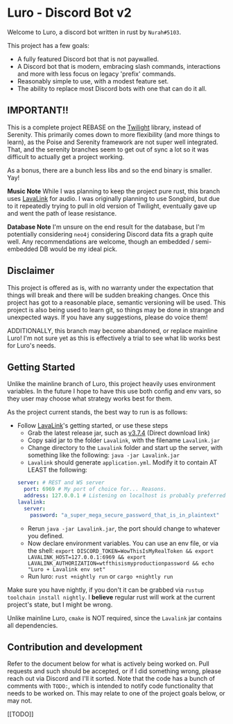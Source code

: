 # Luro - Discord Bot v2

Welcome to Luro, a discord bot written in rust by `Nurah#5103`.

This project has a few goals:

- A fully featured Discord bot that is not paywalled.
- A Discord bot that is modern, embracing slash commands, interactions and more with less focus on legacy 'prefix' commands.
- Reasonably simple to use, with a modest feature set.
- The ability to replace most Discord bots with one that can do it all.

## IMPORTANT!!

This is a complete project REBASE on the [Twilight](https://github.com/twilight-rs/twilight) library, instead of Serenity. This primarily comes down to more flexibility (and more things to learn), as the Poise and Serenity framework are not super well integrated. That, and the serenity branches seem to get out of sync a lot so it was difficult to actually get a project working.

As a bonus, there are a bunch less libs and so the end binary is smaller. Yay!

**Music Note**
While I was planning to keep the project pure rust, this branch uses [LavaLink](https://github.com/freyacodes/Lavalink) for audio. I was originally planning to use Songbird, but due to it repeatedly trying to pull in old version of Twilight, eventually gave up and went the path of lease resistance.

**Database Note**
I'm unsure on the end result for the database, but I'm potentially considering `neo4j` considering Discord data fits a graph quite well. Any recommendations are welcome, though an embedded / semi-embedded DB would be my ideal pick.

## Disclaimer

This project is offered as is, with no warranty under the expectation that things will break and there will be sudden breaking changes. Once this project has got to a reasonable place, semantic versioning will be used. This project is also being used to learn git, so things may be done in strange and unexpected ways. If you have any suggestions, please do voice them!

ADDITIONALLY, this branch may become abandoned, or replace mainline Luro! I'm not sure yet as this is effectively a trial to see what lib works best for Luro's needs.

## Getting Started

Unlike the mainline branch of Luro, this project heavily uses environment variables. In the future I hope to have this use both config and env vars, so they user may choose what strategy works best for them.

As the project current stands, the best way to run is as follows:

- Follow [LavaLink](https://github.com/freyacodes/Lavalink)'s getting started, or use these steps
  - Grab the latest release jar, such as [v3.7.4](https://github.com/freyacodes/Lavalink/releases/download/3.7.4/Lavalink.jar) (Direct download link)
  - Copy said jar to the folder `Lavalink`, with the filename `Lavalink.jar`
  - Change directory to the `Lavalink` folder and start up the server, with something like the following: `java -jar Lavalink.jar`
  - `Lavalink` should generate `application.yml`. Modify it to contain AT LEAST the following:
  ```yaml
  server: # REST and WS server
    port: 6969 # My port of choice for... Reasons.
    address: 127.0.0.1 # Listening on localhost is probably preferred, but you can set it to 0.0.0.0 if you wish to host Lavalink on another server. 
  lavalink:
    server:
      password: "a_super_mega_secure_password_that_is_in_plaintext"
  ```
  - Rerun `java -jar Lavalink.jar`, the port should change to whatever you defined.
  - Now declare environment variables. You can use an env file, or via the shell: `export DISCORD_TOKEN=WowThisIsMyRealToken && export LAVALINK_HOST=127.0.0.1:6969 && export LAVALINK_AUTHORIZATION=wtfthisismyproductionpassword && echo "Luro + Lavalink env set"`
  - Run luro: `rust +nightly run` or `cargo +nightly run`

Make sure you have nightly, if you don't it can be grabbed via `rustup toolchain install nightly`. I **believe** regular rust will work at the current project's state, but I might be wrong.

Unlike mainline Luro, `cmake` is NOT required, since the `Lavalink` jar contains all dependencies.

## Contribution and development

Refer to the document below for what is actively being worked on. Pull requests and such should be accepted, or if I did something wrong, please reach out via Discord and I'll it sorted. Note that the code has a bunch of comments with `TODO:`, which is intended to notify code functionality that needs to be worked on. This may relate to one of the project goals below, or may not.

[[TODO]]